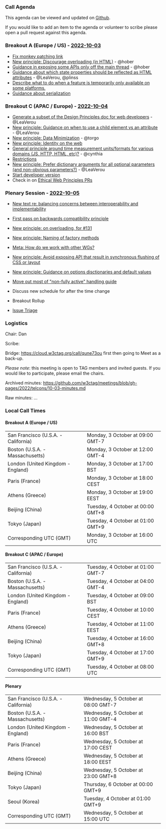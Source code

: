 ### Call Agenda

This agenda can be viewed and updated on [Github](https://github.com/w3ctag/meetings/blob/gh-pages/2022/telcons/10-03-agenda.md).

If you would like to add an item to the agenda or volunteer to scribe please open a pull request against this agenda.

### Breakout A (Europe / US) - [2022-10-03](https://www.timeanddate.com/worldclock/converter.html?iso=20221003T160000&p1=224&p2=43&p3=136&p4=195&p5=26&p6=33&p7=248&p8=235)

* [Fix monkey patching link](https://github.com/w3ctag/design-principles/pull/394)
* [New principle: Discourage overloading (in HTML)](https://github.com/w3ctag/design-principles/issues/370) - @hober
* [Guidance in exposing some APIs only off the main thread](https://github.com/w3ctag/design-principles/issues/360) - @hober
* [Guidance about which state properties should be reflected as HTML attributes](https://github.com/w3ctag/design-principles/issues/289) - @LeaVerou, @plinss
* [Describe what to do when a feature is temporarily only available on some platforms.](https://github.com/w3ctag/design-principles/pull/357)
* [Guidance about serialization](https://github.com/w3ctag/design-principles/pull/367)

### Breakout C (APAC / Europe) - [2022-10-04](https://www.timeanddate.com/worldclock/converter.html?iso=20221004T080000&p1=224&p2=43&p3=136&p4=195&p5=26&p6=33&p7=248&p8=235)

* [Generate a subset of the Design Principles doc for web developers](https://github.com/w3ctag/design-principles/issues/268) - @LeaVerou
* [New principle: Guidance on when to use a child element vs an attribute](https://github.com/w3ctag/design-principles/issues/270) - @LeaVerou
* [New principle: Data Minimization](https://github.com/w3ctag/design-principles/issues/399) - @torgo
* [New principle: Identity on the web](https://github.com/w3ctag/design-principles/pull/396)
* [General principle around time measurement units/formats for various domains (JS, HTTP, HTML, etc)?](https://github.com/w3ctag/design-principles/issues/344) - @cynthia
* [Restrictions](https://github.com/w3ctag/design-principles/pull/363)
* [New principle: Prefer dictionary arguments for all optional parameters (and non-obvious parameters?)](https://github.com/w3ctag/design-principles/issues/366) - @LeaVerou
* [Start developer version](https://github.com/w3ctag/design-principles/pull/386)
* Check in on [Ethical Web Principles PRs](https://github.com/w3ctag/ethical-web-principles/pulls)

### Plenary Session - [2022-10-05](https://www.timeanddate.com/worldclock/converter.html?iso=20221005T150000&p1=224&p2=43&p3=136&p4=195&p5=26&p6=33&p7=248&p8=235)

* [New text re: balancing concerns between interoperability and implementability](https://github.com/w3ctag/design-principles/pull/290)
* [First pass on backwards compatibility principle](https://github.com/w3ctag/design-principles/pull/354)
* [New principle: on overloading, for #131](https://github.com/w3ctag/design-principles/pull/372)
* [New principle: Naming of factory methods](https://github.com/w3ctag/design-principles/issues/378)
* [Meta: How do we work with other WGs?](https://github.com/w3ctag/design-principles/issues/387)
* [New principle: Avoid exposing API that result in synchronous flushing of CSS or layout](https://github.com/w3ctag/design-principles/issues/388)
* [New principle: Guidance on options disctionaries and default values](https://github.com/w3ctag/design-principles/issues/391)
* [Move out most of "non-fully active" handling guide](https://github.com/w3ctag/design-principles/pull/392)
* Discuss new schedule for after the time change

* Breakout Rollup
* [Issue Triage](https://github.com/w3ctag/design-reviews/issues?q=is%3Aissue+is%3Aopen+label%3A%22Progress%3A+untriaged%22)

### Logistics

Chair: Dan

Scribe:

Bridge: https://cloud.w3ctag.org/call/qune73ou first then going to Meet as a back-up.

*Please note*: this meeting is open to TAG members and invited guests. If you would like to participate, please email the chairs.

Archived minutes: https://github.com/w3ctag/meetings/blob/gh-pages/2022/telcons/10-03-minutes.md

Raw minutes: ...

### Local Call Times

#### Breakout A (Europe / US)

<table>
<tr><td> San Francisco (U.S.A. - California) <td> Monday, 3 October at 09:00 GMT-7</td></tr>
<tr><td> Boston (U.S.A. - Massachusetts) <td> Monday, 3 October at 12:00 GMT-4</td></tr>
<tr><td> London (United Kingdom - England) <td> Monday, 3 October at 17:00 BST</td></tr>
<tr><td> Paris (France) <td> Monday, 3 October at 18:00 CEST</td></tr>
<tr><td> Athens (Greece) <td> Monday, 3 October at 19:00 EEST</td></tr>
<tr><td> Beijing (China) <td> Tuesday, 4 October at 00:00 GMT+8</td></tr>
<tr><td> Tokyo (Japan) <td> Tuesday, 4 October at 01:00 GMT+9</td></tr>
<tr><td> Corresponding UTC (GMT) <td> Monday, 3 October at 16:00 UTC</td></tr>
</table>

#### Breakout C (APAC / Europe)

<table>
<tr><td> San Francisco (U.S.A. - California) <td> Tuesday, 4 October at 01:00 GMT-7</td></tr>
<tr><td> Boston (U.S.A. - Massachusetts) <td> Tuesday, 4 October at 04:00 GMT-4</td></tr>
<tr><td> London (United Kingdom - England) <td> Tuesday, 4 October at 09:00 BST</td></tr>
<tr><td> Paris (France) <td> Tuesday, 4 October at 10:00 CEST</td></tr>
<tr><td> Athens (Greece) <td> Tuesday, 4 October at 11:00 EEST</td></tr>
<tr><td> Beijing (China) <td> Tuesday, 4 October at 16:00 GMT+8</td></tr>
<tr><td> Tokyo (Japan) <td> Tuesday, 4 October at 17:00 GMT+9</td></tr>
<tr><td> Corresponding UTC (GMT) <td> Tuesday, 4 October at 08:00 UTC</td></tr>
</table>

#### Plenary

<table>
<tr><td> San Francisco (U.S.A. - California) <td> Wednesday, 5 October at 08:00 GMT-7</td></tr>
<tr><td> Boston (U.S.A. - Massachusetts) <td> Wednesday, 5 October at 11:00 GMT-4</td></tr>
<tr><td> London (United Kingdom - England) <td> Wednesday, 5 October at 16:00 BST</td></tr>
<tr><td> Paris (France) <td> Wednesday, 5 October at 17:00 CEST</td></tr>
<tr><td> Athens (Greece) <td> Wednesday, 5 October at 18:00 EEST</td></tr>
<tr><td> Beijing (China) <td> Wednesday, 5 October at 23:00 GMT+8</td></tr>
<tr><td> Tokyo (Japan) <td> Thursday, 6 October at 00:00 GMT+9</td></tr>
<tr><td> Seoul (Korea) <td> Tuesday, 4 October at 01:00 GMT+9</td></tr>
<tr><td> Corresponding UTC (GMT) <td> Wednesday, 5 October at 15:00 UTC</td></tr>
</table>
